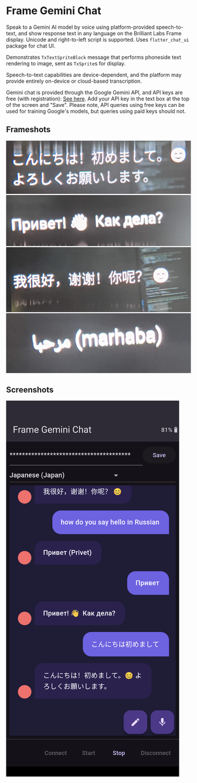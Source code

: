 # Frame Gemini Chat

Speak to a Gemini AI model by voice using platform-provided speech-to-text, and show response text in any language on the Brilliant Labs Frame display. Unicode and right-to-left script is supported. Uses `flutter_chat_ui` package for chat UI.

Demonstrates `TxTextSpriteBlock` message that performs phoneside text rendering to image, sent as `TxSprite`s for display.

Speech-to-text capabilities are device-dependent, and the platform may provide entirely on-device or cloud-based transcription.

Gemini chat is provided through the Google Gemini API, and API keys are free (with registration): [See here](https://ai.google.dev/gemini-api/docs/api-key). Add your API key in the text box at the top of the screen and "Save".
Please note, API queries using free keys can be used for training Google's models, but queries using paid keys should not.

## Frameshots

![Frameshot1](docs/frameshot1.png)
![Frameshot1](docs/frameshot2.png)
![Frameshot1](docs/frameshot3.png)
![Frameshot1](docs/frameshot4.png)


## Screenshots

![Screenshot1](docs/screenshot1.png)